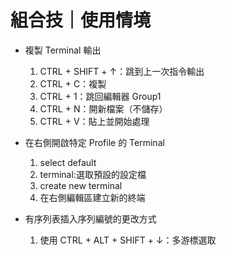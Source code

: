 # 組合技｜使用情境

- 複製 Terminal 輸出
  1. CTRL + SHIFT + ↑：跳到上一次指令輸出
  2. CTRL + C：複製
  3. CTRL + 1：跳回編輯器 Group1
  4. CTRL + N：開新檔案（不儲存）
  5. CTRL + V：貼上並開始處理

- 在右側開啟特定 Profile 的 Terminal
  1. select default
  2. terminal:選取預設的設定檔
  3. create new terminal
  4. 在右側編輯區建立新的終端

- 有序列表插入序列編號的更改方式
  1. 使用 CTRL + ALT + SHIFT + ↓：多游標選取
